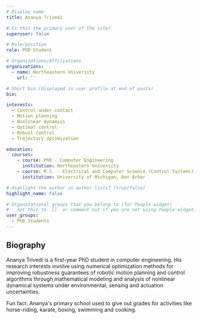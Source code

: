 ```yaml
---
# Display name
title: Ananya Trivedi

# Is this the primary user of the site?
superuser: false

# Role/position
role: PhD Student

# Organizations/Affiliations
organizations:
  - name: Northeastern University
    url: ''

# Short bio (displayed in user profile at end of posts)
bio:

interests:
  - Control under contact
  - Motion planning  
  - Nonlinear dynamics
  - Optimal control
  - Robust control
  - Trajectory optimization

education:
  courses:
    - course: PhD - Computer Engineering
      institution: Northeastern University
    - course: M.S. - Electrical and Computer Science (Control Systems)
      institution: University of Michigan, Ann Arbor

# Highlight the author in author lists? (true/false)
highlight_name: false

# Organizational groups that you belong to (for People widget)
#   Set this to `[]` or comment out if you are not using People widget.
user_groups:
  - PhD Students
---
```


## Biography

Ananya Trivedi is a first-year PhD student in computer engineering. His research interests involve using numerical optimization methods for improving robustness guarantees of robotic motion planning and control algorithms through mathematical modeling and analysis of nonlinear dynamical systems under environmental, sensing and actuation uncertainties.

Fun fact: Ananya's primary school used to give out grades for activities like horse-riding, karate, boxing, swimming and cooking.
